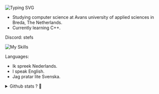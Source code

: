 <p align="left">
<img alt="Typing SVG" src="https://readme-typing-svg.herokuapp.com/?color=%2311cc0a&vCenter=true&width=500&lines=>+./welcome.sh;Hi,+i'm+happy+to+see+you+!;"/>
</p>

- Studying computer science at Avans university of applied sciences in Breda, The Netherlands.
- Currently learning C++.

Discord: stefs

![My Skills](https://skillicons.dev/icons?i=idea,visualstudio,java,py,arduino,github,c,raspberrypi,cs,cpp&theme=dark&perline=3)

Languages: 
- Ik spreek Nederlands.
- I speak English.
- Jag pratar lite Svenska.

<details>
<summary>Github stats ? 🤔</summary>
<br>
Here 🤗
<br/><br/> 

![Anurag's GitHub stats](https://github-readme-stats-sigma-five.vercel.app/api?username=stefsk-glitch&show_icons=true&theme=synthwave)
![Top Langs](https://github-readme-stats-sigma-five.vercel.app/api/top-langs/?username=stefsk-glitch&theme=synthwave)
<p align="center">
  <img src="https://streak-stats.demolab.com/?user=stefsk-glitch&theme=synthwave" />
</p>
</details>
